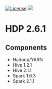 [![License](https://img.shields.io/badge/license-Apache%202-blue.svg)](LICENSE)
[![](https://images.microbadger.com/badges/image/dongjoon/hdp2.6.1.0-129.svg)](https://microbadger.com/images/dongjoon/hdp2.6.1.0-129)

HDP 2.6.1
=========

## Components

* Hadoop/YARN
* Hive 1.2.1
* Hive 2.1.1
* Spark 1.6.3
* Spark 2.1.1
